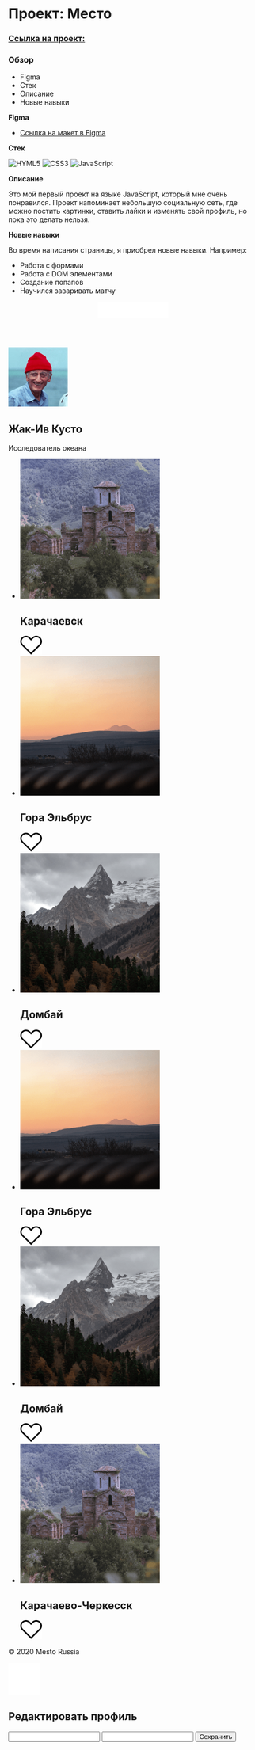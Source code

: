 # Проект: Место
### [Ссылка на проект:]()
### Обзор

* Figma
* Стек
* Описание
* Новые навыки

**Figma**

* [Ссылка на макет в Figma](https://www.figma.com/file/2cn9N9jSkmxD84oJik7xL7/JavaScript.-Sprint-4?node-id=0%3A1)

**Стек**

![HYML5](https://img.shields.io/badge/HTML5-E34F26?style=for-the-badge&logo=html5&logoColor=white) ![CSS3](https://img.shields.io/badge/CSS3-1572B6?style=for-the-badge&logo=css3&logoColor=white) ![JavaScript](https://img.shields.io/badge/JavaScript-323330?style=for-the-badge&logo=javascript&logoColor=F7DF1E) 

**Описание**

Это мой первый проект на языке JavaScript, который мне очень понравился. Проект напоминает небольшую социальную сеть, где можно постить картинки, ставить лайки и изменять свой профиль, но пока это делать нельзя.

**Новые навыки**

Во время написания страницы, я приобрел новые навыки. Например:
* Работа с формами
* Работа с DOM элементами
* Создание попапов
* Научился заваривать матчу

<!DOCTYPE html>
<html lang="en">

<head>
    <link rel="stylesheet" href="./pages/index.css">
    <meta charset="UTF-8">
    <meta http-equiv="X-UA-Compatible" content="IE=edge">
    <meta name="viewport" content="width=device-width, initial-scale=1.0">
    <title>Mesto</title>
</head>

<body class="page">
    <header class="header">
        <img src="./images/logo/logo.png" alt="Логотип с надписью Место" class="header__logo">
    </header>
    <main class="content">
        <section class="profile">
            <img src="./images/jak-if-kusto.png" alt="Фотография Жака-Иф-Кусто" class="profile__avatar">
            <div class="profile__intro">
                <div class="profile__container">
                    <h1 class="profile__title">Жак-Ив Кусто</h1>
                    <div class="profile__edit-button"></div>
                </div>
                <p class="profile__subtitle">Исследователь океана</p>
            </div>
            <div class="profile__add-button">
                <div class="profile__plus"></div>
            </div>
        </section>
        <section class="elements">
            <ul class="elements__container">
                <li class="element">
                    <img src="./images/castle.png" alt="Разрушенная церковь на фоне гор" class="element__img">
                    <div class="element__group">
                        <h2 class="element__heading">Карачаевск</h2>
                        <img src="./images/svg/heart.svg" alt="иконка лайка" class="element__like">
                    </div>
                </li>
                <li class="element">
                    <img src="./images/field.png" alt="Разрушенная церковь на фоне гор" class="element__img">
                    <div class="element__group">
                        <h2 class="element__heading">Гора Эльбрус</h2>
                        <img src="./images/svg/heart.svg" alt="иконка лайка" class="element__like">
                    </div>
                </li>
                <li class="element">
                    <img src="./images/mountain.png" alt="Разрушенная церковь на фоне гор" class="element__img">
                    <div class="element__group">
                        <h2 class="element__heading">Домбай</h2>
                        <img src="./images/svg/heart.svg" alt="иконка лайка" class="element__like">
                    </div>
                </li>
                <li class="element">
                    <img src="./images/field.png" alt="Разрушенная церковь на фоне гор" class="element__img">
                    <div class="element__group">
                        <h2 class="element__heading">Гора Эльбрус</h2>
                        <img src="./images/svg/heart.svg" alt="иконка лайка" class="element__like">
                    </div>
                </li>
                <li class="element">
                    <img src="./images/mountain.png" alt="Разрушенная церковь на фоне гор" class="element__img">
                    <div class="element__group">
                        <h2 class="element__heading">Домбай</h2>
                        <img src="./images/svg/heart.svg" alt="иконка лайка" class="element__like">
                    </div>
                </li>
                <li class="element">
                    <img src="./images/castle.png" alt="Разрушенная церковь на фоне гор" class="element__img">
                    <div class="element__group">
                        <h2 class="element__heading">Карачаево-Черкесск</h2>
                        <img src="./images/svg/heart.svg" alt="иконка лайка" class="element__like">
                    </div>
                </li>
            </ul>
        </section>
    </main>
    <footer class="footer">
        <p class="footer__copyright">&copy; 2020 Mesto Russia</p>
    </footer>
    <!-- Попап -->
    <section class="popup">
        <div class="popup__container">
            <img src="./images/svg/Close Icon.svg" alt="Крестик,закрывающий попап" class="popup__close">
            <div class="popup__zone">
                <h2 class="popup__heading">Редактировать профиль</h2>
                <form class="popup__forms" method="get" action="#">
                    <input type="text" class="popup__form popup__form_name">
                    <input type="text" class="popup__form popup__form_description">
                    <button class="popup__save-button" type="submit">Сохранить</button>
                </form>
            </div>
        </div>
    </section>
    <script src="./scripts/index.js"></script>
</body>

</html>